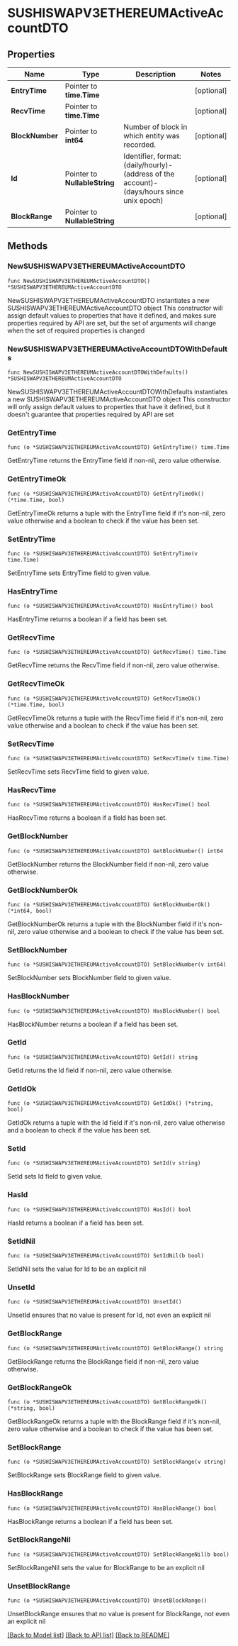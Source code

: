 # SUSHISWAPV3ETHEREUMActiveAccountDTO

## Properties

Name | Type | Description | Notes
------------ | ------------- | ------------- | -------------
**EntryTime** | Pointer to **time.Time** |  | [optional] 
**RecvTime** | Pointer to **time.Time** |  | [optional] 
**BlockNumber** | Pointer to **int64** | Number of block in which entity was recorded. | [optional] 
**Id** | Pointer to **NullableString** | Identifier, format: (daily/hourly)-(address of the account)-(days/hours since unix epoch) | [optional] 
**BlockRange** | Pointer to **NullableString** |  | [optional] 

## Methods

### NewSUSHISWAPV3ETHEREUMActiveAccountDTO

`func NewSUSHISWAPV3ETHEREUMActiveAccountDTO() *SUSHISWAPV3ETHEREUMActiveAccountDTO`

NewSUSHISWAPV3ETHEREUMActiveAccountDTO instantiates a new SUSHISWAPV3ETHEREUMActiveAccountDTO object
This constructor will assign default values to properties that have it defined,
and makes sure properties required by API are set, but the set of arguments
will change when the set of required properties is changed

### NewSUSHISWAPV3ETHEREUMActiveAccountDTOWithDefaults

`func NewSUSHISWAPV3ETHEREUMActiveAccountDTOWithDefaults() *SUSHISWAPV3ETHEREUMActiveAccountDTO`

NewSUSHISWAPV3ETHEREUMActiveAccountDTOWithDefaults instantiates a new SUSHISWAPV3ETHEREUMActiveAccountDTO object
This constructor will only assign default values to properties that have it defined,
but it doesn't guarantee that properties required by API are set

### GetEntryTime

`func (o *SUSHISWAPV3ETHEREUMActiveAccountDTO) GetEntryTime() time.Time`

GetEntryTime returns the EntryTime field if non-nil, zero value otherwise.

### GetEntryTimeOk

`func (o *SUSHISWAPV3ETHEREUMActiveAccountDTO) GetEntryTimeOk() (*time.Time, bool)`

GetEntryTimeOk returns a tuple with the EntryTime field if it's non-nil, zero value otherwise
and a boolean to check if the value has been set.

### SetEntryTime

`func (o *SUSHISWAPV3ETHEREUMActiveAccountDTO) SetEntryTime(v time.Time)`

SetEntryTime sets EntryTime field to given value.

### HasEntryTime

`func (o *SUSHISWAPV3ETHEREUMActiveAccountDTO) HasEntryTime() bool`

HasEntryTime returns a boolean if a field has been set.

### GetRecvTime

`func (o *SUSHISWAPV3ETHEREUMActiveAccountDTO) GetRecvTime() time.Time`

GetRecvTime returns the RecvTime field if non-nil, zero value otherwise.

### GetRecvTimeOk

`func (o *SUSHISWAPV3ETHEREUMActiveAccountDTO) GetRecvTimeOk() (*time.Time, bool)`

GetRecvTimeOk returns a tuple with the RecvTime field if it's non-nil, zero value otherwise
and a boolean to check if the value has been set.

### SetRecvTime

`func (o *SUSHISWAPV3ETHEREUMActiveAccountDTO) SetRecvTime(v time.Time)`

SetRecvTime sets RecvTime field to given value.

### HasRecvTime

`func (o *SUSHISWAPV3ETHEREUMActiveAccountDTO) HasRecvTime() bool`

HasRecvTime returns a boolean if a field has been set.

### GetBlockNumber

`func (o *SUSHISWAPV3ETHEREUMActiveAccountDTO) GetBlockNumber() int64`

GetBlockNumber returns the BlockNumber field if non-nil, zero value otherwise.

### GetBlockNumberOk

`func (o *SUSHISWAPV3ETHEREUMActiveAccountDTO) GetBlockNumberOk() (*int64, bool)`

GetBlockNumberOk returns a tuple with the BlockNumber field if it's non-nil, zero value otherwise
and a boolean to check if the value has been set.

### SetBlockNumber

`func (o *SUSHISWAPV3ETHEREUMActiveAccountDTO) SetBlockNumber(v int64)`

SetBlockNumber sets BlockNumber field to given value.

### HasBlockNumber

`func (o *SUSHISWAPV3ETHEREUMActiveAccountDTO) HasBlockNumber() bool`

HasBlockNumber returns a boolean if a field has been set.

### GetId

`func (o *SUSHISWAPV3ETHEREUMActiveAccountDTO) GetId() string`

GetId returns the Id field if non-nil, zero value otherwise.

### GetIdOk

`func (o *SUSHISWAPV3ETHEREUMActiveAccountDTO) GetIdOk() (*string, bool)`

GetIdOk returns a tuple with the Id field if it's non-nil, zero value otherwise
and a boolean to check if the value has been set.

### SetId

`func (o *SUSHISWAPV3ETHEREUMActiveAccountDTO) SetId(v string)`

SetId sets Id field to given value.

### HasId

`func (o *SUSHISWAPV3ETHEREUMActiveAccountDTO) HasId() bool`

HasId returns a boolean if a field has been set.

### SetIdNil

`func (o *SUSHISWAPV3ETHEREUMActiveAccountDTO) SetIdNil(b bool)`

 SetIdNil sets the value for Id to be an explicit nil

### UnsetId
`func (o *SUSHISWAPV3ETHEREUMActiveAccountDTO) UnsetId()`

UnsetId ensures that no value is present for Id, not even an explicit nil
### GetBlockRange

`func (o *SUSHISWAPV3ETHEREUMActiveAccountDTO) GetBlockRange() string`

GetBlockRange returns the BlockRange field if non-nil, zero value otherwise.

### GetBlockRangeOk

`func (o *SUSHISWAPV3ETHEREUMActiveAccountDTO) GetBlockRangeOk() (*string, bool)`

GetBlockRangeOk returns a tuple with the BlockRange field if it's non-nil, zero value otherwise
and a boolean to check if the value has been set.

### SetBlockRange

`func (o *SUSHISWAPV3ETHEREUMActiveAccountDTO) SetBlockRange(v string)`

SetBlockRange sets BlockRange field to given value.

### HasBlockRange

`func (o *SUSHISWAPV3ETHEREUMActiveAccountDTO) HasBlockRange() bool`

HasBlockRange returns a boolean if a field has been set.

### SetBlockRangeNil

`func (o *SUSHISWAPV3ETHEREUMActiveAccountDTO) SetBlockRangeNil(b bool)`

 SetBlockRangeNil sets the value for BlockRange to be an explicit nil

### UnsetBlockRange
`func (o *SUSHISWAPV3ETHEREUMActiveAccountDTO) UnsetBlockRange()`

UnsetBlockRange ensures that no value is present for BlockRange, not even an explicit nil

[[Back to Model list]](../README.md#documentation-for-models) [[Back to API list]](../README.md#documentation-for-api-endpoints) [[Back to README]](../README.md)


